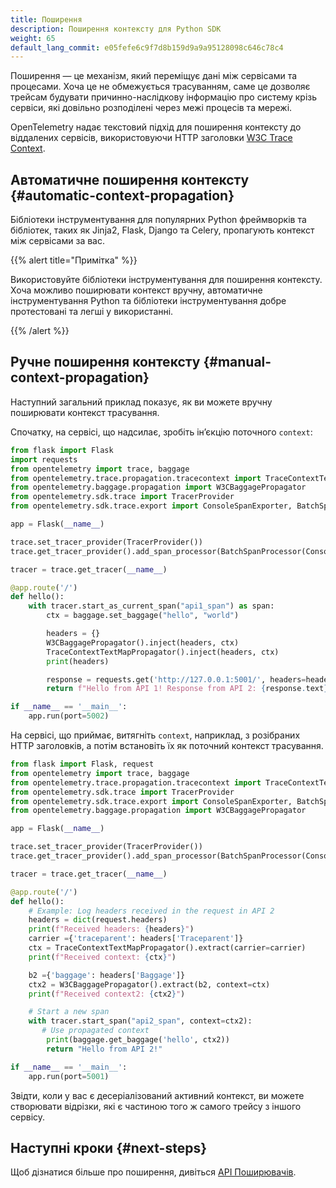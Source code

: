 ```yaml
---
title: Поширення
description: Поширення контексту для Python SDK
weight: 65
default_lang_commit: e05fefe6c9f7d8b159d9a9a95128098c646c78c4
---
```


Поширення — це механізм, який переміщує дані між сервісами та процесами. Хоча це не обмежується трасуванням, саме це дозволяє трейсам будувати причинно-наслідкову інформацію про систему крізь сервіси, які довільно розподілені через межі процесів та мережі.

OpenTelemetry надає текстовий підхід для поширення контексту до віддалених сервісів, використовуючи HTTP заголовки [W3C Trace Context](https://www.w3.org/TR/trace-context/).

## Автоматичне поширення контексту {#automatic-context-propagation}

Бібліотеки інструментування для популярних Python фреймворків та бібліотек, таких як Jinja2, Flask, Django та Celery, пропагують контекст між сервісами за вас.

{{% alert title="Примітка" %}}

Використовуйте бібліотеки інструментування для поширення контексту. Хоча можливо поширювати контекст вручну, автоматичне інструментування Python та бібліотеки інструментування добре протестовані та легші у використанні.

{{% /alert %}}

## Ручне поширення контексту {#manual-context-propagation}

Наступний загальний приклад показує, як ви можете вручну поширювати контекст трасування.

Спочатку, на сервісі, що надсилає, зробіть інʼєкцію поточного `context`:

```python
from flask import Flask
import requests
from opentelemetry import trace, baggage
from opentelemetry.trace.propagation.tracecontext import TraceContextTextMapPropagator
from opentelemetry.baggage.propagation import W3CBaggagePropagator
from opentelemetry.sdk.trace import TracerProvider
from opentelemetry.sdk.trace.export import ConsoleSpanExporter, BatchSpanProcessor

app = Flask(__name__)

trace.set_tracer_provider(TracerProvider())
trace.get_tracer_provider().add_span_processor(BatchSpanProcessor(ConsoleSpanExporter()))

tracer = trace.get_tracer(__name__)

@app.route('/')
def hello():
    with tracer.start_as_current_span("api1_span") as span:
        ctx = baggage.set_baggage("hello", "world")

        headers = {}
        W3CBaggagePropagator().inject(headers, ctx)
        TraceContextTextMapPropagator().inject(headers, ctx)
        print(headers)

        response = requests.get('http://127.0.0.1:5001/', headers=headers)
        return f"Hello from API 1! Response from API 2: {response.text}"

if __name__ == '__main__':
    app.run(port=5002)
```

На сервісі, що приймає, витягніть `context`, наприклад, з розібраних HTTP заголовків, а потім встановіть їх як поточний контекст трасування.

```python
from flask import Flask, request
from opentelemetry import trace, baggage
from opentelemetry.trace.propagation.tracecontext import TraceContextTextMapPropagator
from opentelemetry.sdk.trace import TracerProvider
from opentelemetry.sdk.trace.export import ConsoleSpanExporter, BatchSpanProcessor
from opentelemetry.baggage.propagation import W3CBaggagePropagator

app = Flask(__name__)

trace.set_tracer_provider(TracerProvider())
trace.get_tracer_provider().add_span_processor(BatchSpanProcessor(ConsoleSpanExporter()))

tracer = trace.get_tracer(__name__)

@app.route('/')
def hello():
    # Example: Log headers received in the request in API 2
    headers = dict(request.headers)
    print(f"Received headers: {headers}")
    carrier ={'traceparent': headers['Traceparent']}
    ctx = TraceContextTextMapPropagator().extract(carrier=carrier)
    print(f"Received context: {ctx}")

    b2 ={'baggage': headers['Baggage']}
    ctx2 = W3CBaggagePropagator().extract(b2, context=ctx)
    print(f"Received context2: {ctx2}")

    # Start a new span
    with tracer.start_span("api2_span", context=ctx2):
       # Use propagated context
        print(baggage.get_baggage('hello', ctx2))
        return "Hello from API 2!"

if __name__ == '__main__':
    app.run(port=5001)
```

Звідти, коли у вас є десеріалізований активний контекст, ви можете створювати відрізки, які є частиною того ж самого трейсу з іншого сервісу.

## Наступні кроки {#next-steps}

Щоб дізнатися більше про поширення, дивіться [API Поширювачів](/docs/specs/otel/context/api-propagators/).
